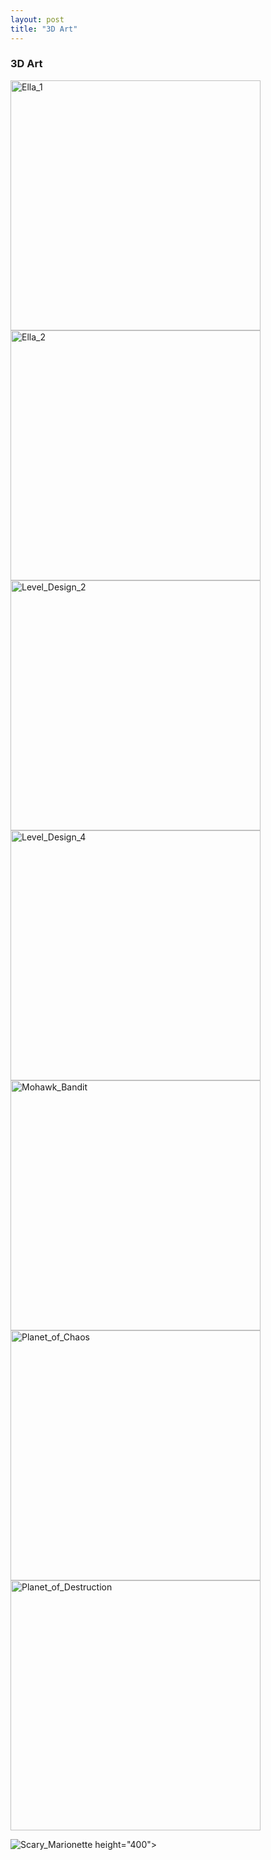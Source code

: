 ```yaml
---
layout: post
title: "3D Art"
---
```

### 3D Art

<img src="https://image.ibb.co/dnNFPe/Ella_1.jpg" alt="Ella_1" border="0" height="400">

<img src="https://image.ibb.co/c0Y0qK/Ella_2.jpg" alt="Ella_2" border="0" height="400">

<img src="https://image.ibb.co/da2RVK/Level_Design_2.jpg" alt="Level_Design_2" border="0" height="400">

<img src="https://image.ibb.co/cfo5Pe/Level_Design_4.jpg" alt="Level_Design_4" border="0" height="400">

<img src="https://image.ibb.co/hgtuHz/Mohawk_Bandit.jpg" alt="Mohawk_Bandit" border="0" height="400">

<img src="https://image.ibb.co/e258cz/Planet_of_Chaos.jpg" alt="Planet_of_Chaos" border="0" height="400">

<img src="https://image.ibb.co/eygEHz/Planet_of_Destruction.jpg" alt="Planet_of_Destruction" border="0" height="400">

<img src="https://image.ibb.co/ekaicz/Scary_Marionette.jpg" alt="Scary_Marionette" border="0"> height="400">

